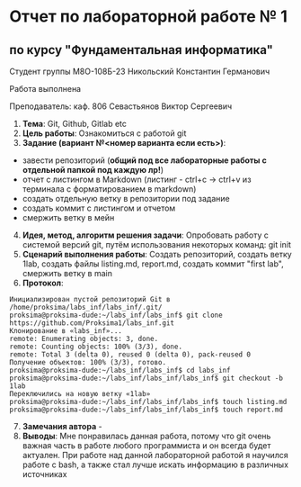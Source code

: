 # Отчет по лабораторной работе № 1
## по курсу "Фундаментальная информатика"

Студент группы М8О-108Б-23 Никольский Константин Германович

Работа выполнена 

Преподаватель: каф. 806 Севастьянов Виктор Сергеевич

1. **Тема**: Git, Github, Gitlab etc
2. **Цель работы**: Ознакомиться с работой git
3. **Задание (вариант №<номер варианта если есть>)**:
- завести репозиторий (**общий под все лабораторные работы с отдельной папкой под каждую лр!**)
- отчет с листингом в Markdown (листинг - ctrl+c -> ctrl+v из терминала с форматированием в markdown)
- создать отдельную ветку в репозитории под задание
- создать коммит с листингом и отчетом
- смержить ветку в мейн
4. **Идея, метод, алгоритм решения задачи**: Опробовать работу с системой версий git, путём использования некоторых команд: git init
5. **Сценарий выполнения работы**: Создать репозиторий, создать ветку 1lab, создать файлы listing.md, report.md, создать коммит "first lab", смержить ветку в main
6. **Протокол**: 
```proksima@proksima-dude:~/labs_inf/labs_inf$ git init
Инициализирован пустой репозиторий Git в /home/proksima/labs_inf/labs_inf/.git/
proksima@proksima-dude:~/labs_inf/labs_inf$ git clone https://github.com/Proksima1/labs_inf.git
Клонирование в «labs_inf»...
remote: Enumerating objects: 3, done.
remote: Counting objects: 100% (3/3), done.
remote: Total 3 (delta 0), reused 0 (delta 0), pack-reused 0
Получение объектов: 100% (3/3), готово.
proksima@proksima-dude:~/labs_inf/labs_inf$ cd labs_inf
proksima@proksima-dude:~/labs_inf/labs_inf/labs_inf$ git checkout -b 1lab
Переключились на новую ветку «1lab»
proksima@proksima-dude:~/labs_inf/labs_inf/labs_inf$ touch listing.md
proksima@proksima-dude:~/labs_inf/labs_inf/labs_inf$ touch report.md
```
7. **Замечания автора** -
8. **Выводы**: Мне понравилась данная работа, потому что git очень важная часть в работе любого программиста и он всегда будет актуален. При работе над данной лабораторной работой я научился работе с bash, а также стал лучше искать информацию в различных источниках
